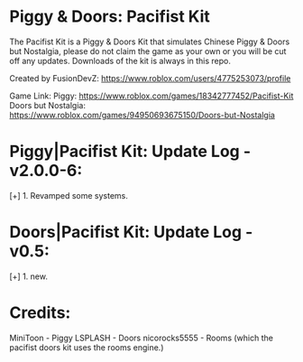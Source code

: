 # Piggy & Doors: Pacifist Kit
The Pacifist Kit is a Piggy & Doors Kit that simulates Chinese Piggy & Doors but Nostalgia, please do not claim the game as your own or you will be cut off any updates.
Downloads of the kit is always in this repo.

Created by FusionDevZ: https://www.roblox.com/users/4775253073/profile

Game Link: 
Piggy: https://www.roblox.com/games/18342777452/Pacifist-Kit
Doors but Nostalgia: https://www.roblox.com/games/94950693675150/Doors-but-Nostalgia

# Piggy|Pacifist Kit: Update Log - v2.0.0-6:
[+] 1. Revamped some systems.

# Doors|Pacifist Kit: Update Log - v0.5:
[+] 1. new.

# Credits:
MiniToon - Piggy
LSPLASH - Doors
nicorocks5555 - Rooms (which the pacifist doors kit uses the rooms engine.)
